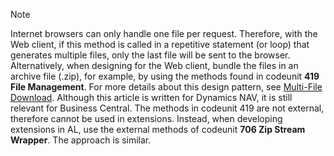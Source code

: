 > [!NOTE]  
> Internet browsers can only handle one file per request. Therefore, with the Web client, if this method is called in a repetitive statement (or loop) that generates multiple files, only the last file will be sent to the browser. Alternatively, when designing for the Web client, bundle the files in an archive file (.zip), for example, by using the methods found in codeunit **419 File Management**. For more details about this design pattern, see [Multi-File Download](https://community.dynamics.com/nav/w/designpatterns/220.multi-file-download). Although this article is written for Dynamics NAV, it is still relevant for Business Central. The methods in codeunit 419 are not external, therefore cannot be used in extensions. Instead, when developing extensions in AL, use the external methods of  codeunit **706 Zip Stream Wrapper**. The approach is similar.